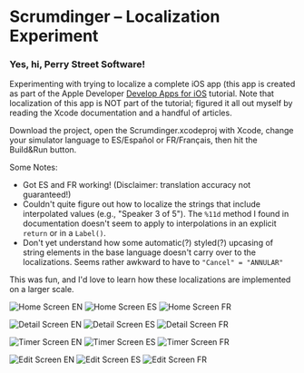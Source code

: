 # Scrumdinger – Localization Experiment

### Yes, hi, Perry Street Software!

Experimenting with trying to localize a complete iOS app (this app is created as part of the Apple Developer [Develop Apps for iOS](https://developer.apple.com/tutorials/app-dev-training) tutorial. Note that localization of this app is NOT part of the tutorial; figured it all out myself by reading the Xcode documentation and a handful of articles. 

Download the project, open the Scrumdinger.xcodeproj with Xcode, change your simulator language to ES/Español or FR/Français, then hit the Build&Run button.

Some Notes:

* Got ES and FR working! (Disclaimer: translation accuracy not guaranteed!)
* Couldn't quite figure out how to localize the strings that include interpolated values (e.g., "Speaker 3 of 5"). The `%11d` method I found in documentation doesn't seem to apply to interpolations in an explicit `return` or in a `Label()`.
* Don't yet understand how some automatic(?) styled(?) upcasing of string elements in the base language doesn't carry over to the localizations. Seems rather awkward to have to `"Cancel" = "ANNULAR"`

This was fun, and I'd love to learn how these localizations are implemented on a larger scale.

![Home Screen EN](http://s-blais.com/assets/scrumdinger-localized/Home-EN.png)
![Home Screen ES](http://s-blais.com/assets/scrumdinger-localized/Home-ES.png)
![Home Screen FR](http://s-blais.com/assets/scrumdinger-localized/Home-FR.png)


![Detail Screen EN](http://s-blais.com/assets/scrumdinger-localized/Detail-EN.png)
![Detail Screen ES](http://s-blais.com/assets/scrumdinger-localized/Detail-ES.png)
![Detail Screen FR](http://s-blais.com/assets/scrumdinger-localized/Detail-FR.png)

![Timer Screen EN](http://s-blais.com/assets/scrumdinger-localized/Timer-EN.png)
![Timer Screen ES](http://s-blais.com/assets/scrumdinger-localized/Timer-ES.png)
![Timer Screen FR](http://s-blais.com/assets/scrumdinger-localized/Timer-FR.png)


![Edit Screen EN](http://s-blais.com/assets/scrumdinger-localized/Edit-EN.png)
![Edit Screen ES](http://s-blais.com/assets/scrumdinger-localized/Edit-ES.png)
![Edit Screen FR](http://s-blais.com/assets/scrumdinger-localized/Edit-FR.png)